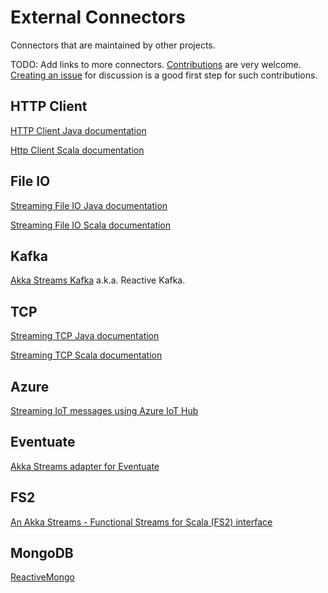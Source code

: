 # External Connectors

Connectors that are maintained by other projects.

TODO: Add links to more connectors. [Contributions](https://github.com/akka/alpakka/blob/master/CONTRIBUTING.md) are very welcome.
[Creating an issue](https://github.com/akka/alpakka/issues) for discussion is a good first step for such contributions.

## HTTP Client

[HTTP Client Java documentation](http://doc.akka.io/docs/akka-http/current/java/http/client-side/index.html)

[Http Client Scala documentation](http://doc.akka.io/docs/akka-http/current/scala/http/client-side/index.html)

## File IO

[Streaming File IO Java documentation](http://doc.akka.io/docs/akka/2.4/java/stream/stream-io.html#Streaming_File_IO)

[Streaming File IO Scala documentation](http://doc.akka.io/docs/akka/2.4/scala/stream/stream-io.html#Streaming_File_IO)

## Kafka

[Akka Streams Kafka](http://doc.akka.io/docs/akka-stream-kafka/current/home.html) a.k.a. Reactive Kafka.

## TCP

[Streaming TCP Java documentation](http://doc.akka.io/docs/akka/2.4/java/stream/stream-io.html#Streaming_TCP)

[Streaming TCP Scala documentation](http://doc.akka.io/docs/akka/2.4/scala/stream/stream-io.html#Streaming_TCP)

## Azure

[Streaming IoT messages using Azure IoT Hub](https://github.com/Azure/toketi-iothubreact)

## Eventuate

[Akka Streams adapter for Eventuate](http://rbmhtechnology.github.io/eventuate/adapters/stream.html)

## FS2

[An Akka Streams - Functional Streams for Scala (FS2) interface](https://github.com/krasserm/streamz#combinators-for-akka-stream)

## MongoDB

[ReactiveMongo](http://reactivemongo.org/releases/0.12/documentation/release-details.html#akka-stream)
